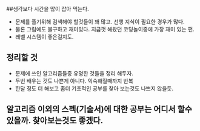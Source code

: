 ##생각보다 시간을 많이 잡아 먹는다.
- 문제를 풀기위해 검색해야 할것들이 꽤 많고. 선행 지식이 필요한 경우가 많다.
- 물론 그럼에도 불구하고 재미있다. 지금껏 해왔던 코딩놀이중에 가장 재미 있는 편.
- 레벨 시스템이 좋은걸지도.

## 정리할 것
- 문제에 쓰인 알고리즘들중 유명한 것들을 정리 해두자.
- 두번 배우는 것도 나쁜게 아니다. 익숙해질때까지 반복
- 한달 정도 더 해보고 좀더 기초적인 공부를 찾아 보는것도 나쁘지 않을듯.

## 알고리즘 이외의 스펙(기술서)에 대한 공부는 어디서 할수 있을까. 찾아보는것도 좋겠다.
